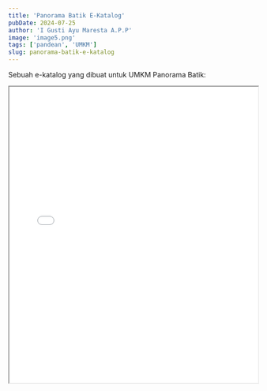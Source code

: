 ```yaml
---
title: 'Panorama Batik E-Katalog'
pubDate: 2024-07-25
author: 'I Gusti Ayu Maresta A.P.P'
image: 'image5.png'
tags: ['pandean', 'UMKM']
slug: panorama-batik-e-katalog
---
```


Sebuah e-katalog yang dibuat untuk UMKM Panorama Batik:

<iframe src="/documents/panorama.pdf" width="100%" height="600px">
  This browser does not support PDFs. Please download the PDF to view it: <a href="/documents/panorama.pdf">Download PDF</a>.
</iframe>